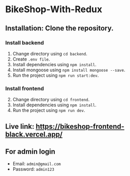 # BikeShop-With-Redux

## Installation: Clone the repository.

### Install backend

1. Change directory using `cd backend`.
2. Create `.env file`.
3. Install dependencies using `npm install`.
4. Install mongoose using `npm install mongoose --save`.
5. Run the project using `npm run start:dev`.

### Install frontend

2. Change directory using `cd frontend`.
3. Install dependencies using `npm install`.
4. Run the project using `npm run dev`.

## Live link: https://bikeshop-frontend-black.vercel.app/

## For admin login

- Email: `admin@gmail.com`
- Password: `admin123`
